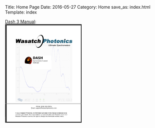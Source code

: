 Title: Home Page
Date: 2016-05-27
Category: Home
save_as: index.html
Template: index


<div class="container">
    <div class="row">
        <div class="col-sm-3" style="vertical-align: middle;">
            <a href="/manuals/Dash3">Dash 3 Manual</a>:
        </div>
        <div class="col-sm-2"> <a href="/manuals/Dash3"><img src="/images/dash3_manual/dash_manual_cover_thumbnail.png"></a>
        </div>
    </div>
</div>

